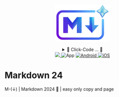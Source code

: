 <!-- logo IMG -->
<p align="center">
    <img width="180" src="IMG/logo.png">
</p>

<!-- code IMG -->
<details >
<summary align="center">👾 Click-Code ... 👾</summary>

```
<p align="center">
    <img width="180" src="https://raw.githubusercontent.com/bastndev/Markdown-24/main/IMG/logo.png?token=GHSAT0AAAAAACMP34DO4XD2DHWIE7FXN7ZSZNK4S4Q">
</p>
```
</details>


<!-- Version - Social Media - ect -->
<div align="center">
<!-- CI -->
  <a href="https://github.com/bastndev/ShopyScan/actions/new">
   <img src="https://github.com/vitejs/vite/actions/workflows/ci.yml/badge.svg?branch=main">
  </a>
<!-- Version -->  
  </a href="#">
     <img alt="App" src="https://img.shields.io/badge/APP-v7.0.0-blue">
  </a>
<!-- Version Android -->
  <a href="#">
    <img alt="Android" src="https://img.shields.io/badge/App-Android-%233ddb84">
  </a>
<!-- Version iOS -->
  <a href="#">
    <img alt="iOS" src="https://img.shields.io/badge/App-iOS-orange">
  </a> 
</div>

# Markdown 24
M-(↓) | Markdown 2024 🔽 | easy only copy and page




